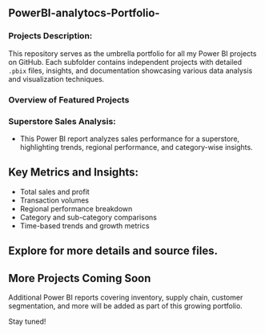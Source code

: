 ## PowerBI-analytocs-Portfolio-

### Projects Description:
This repository serves as the umbrella portfolio for all my Power BI projects on GitHub. Each subfolder contains independent projects with detailed `.pbix` files, insights, and documentation showcasing various data analysis and visualization techniques.

### Overview of Featured Projects

### Superstore Sales Analysis:
- This Power BI report analyzes sales performance for a superstore, highlighting trends, regional performance, and category-wise insights.

## Key Metrics and Insights:
- Total sales and profit
- Transaction volumes
- Regional performance breakdown
- Category and sub-category comparisons
- Time-based trends and growth metrics


Explore for more details and source files.
---
## More Projects Coming Soon
Additional Power BI reports covering inventory, supply chain, customer segmentation, and more will be added as part of this growing portfolio.

Stay tuned!



